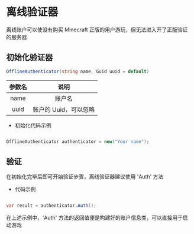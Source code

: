 # 离线验证器

离线账户可以使没有购买 Minecraft 正版的用户游玩，但无法进入开了正版验证的服务器

## 初始化验证器

``` C#
OfflineAuthenticator(string name, Guid uuid = default)
```

|参数名|说明|
|:------:|:----:|
|name | 账户名  |
|uuid | 账户的 Uuid，可以忽略 |

- 初始化代码示例

``` C#

OfflineAuthenticator authenticator = new("Your name");

```

## 验证
在初始化完毕后即可开始验证步骤，离线验证器建议使用 'Auth' 方法

- 代码示例

``` C#

var result = authenticator.Auth();

```

在上述示例中，'Auth' 方法的返回值便是构建好的账户信息类，可以直接用于启动游戏